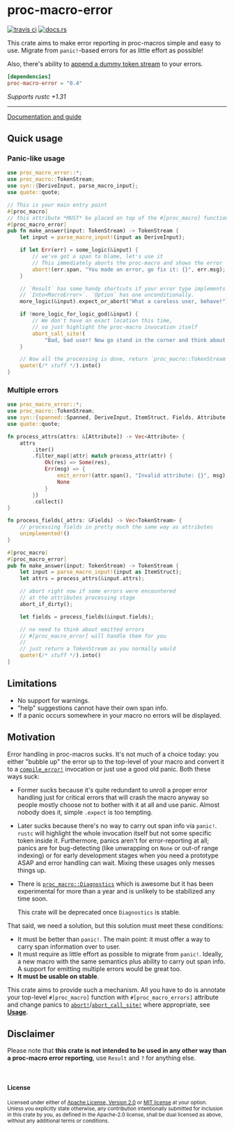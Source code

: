 # proc-macro-error

[![travis ci](https://travis-ci.org/CreepySkeleton/proc-macro-error.svg?branch=master)](https://travis-ci.org/CreepySkeleton/proc-macro-error)
[![docs.rs](https://docs.rs/proc-macro-error/badge.svg)](https://docs.rs/proc-macro-error)

This crate aims to make error reporting in proc-macros simple and easy to use.
Migrate from `panic!`-based errors for as little effort as possible!

Also, there's ability to [append a dummy token stream][crate::dummy] to your errors.

```toml
[dependencies]
proc-macro-error = "0.4"
```
*Supports rustc +1.31*

---

[Documentation and guide](https://docs.rs/proc-macro-error)

## Quick usage

### Panic-like usage

```rust
use proc_macro_error::*;
use proc_macro::TokenStream;
use syn::{DeriveInput, parse_macro_input};
use quote::quote;

// This is your main entry point
#[proc_macro]
// this attribute *MUST* be placed on top of the #[proc_macro] function
#[proc_macro_error]
pub fn make_answer(input: TokenStream) -> TokenStream {
    let input = parse_macro_input!(input as DeriveInput);

    if let Err(err) = some_logic(&input) {
        // we've got a span to blame, let's use it
        // This immediately aborts the proc-macro and shows the error
        abort!(err.span, "You made an error, go fix it: {}", err.msg);
    }

    // `Result` has some handy shortcuts if your error type implements
    // `Into<MacroError>`. `Option` has one unconditionally.
    more_logic(&input).expect_or_abort("What a careless user, behave!");

    if !more_logic_for_logic_god(&input) {
        // We don't have an exact location this time,
        // so just highlight the proc-macro invocation itself
        abort_call_site!(
            "Bad, bad user! Now go stand in the corner and think about what you did!");
    }

    // Now all the processing is done, return `proc_macro::TokenStream`
    quote!(/* stuff */).into()
}
```

### Multiple errors

```rust
use proc_macro_error::*;
use proc_macro::TokenStream;
use syn::{spanned::Spanned, DeriveInput, ItemStruct, Fields, Attribute , parse_macro_input};
use quote::quote;

fn process_attrs(attrs: &[Attribute]) -> Vec<Attribute> {
    attrs
        .iter()
        .filter_map(|attr| match process_attr(attr) {
            Ok(res) => Some(res),
            Err(msg) => {
                emit_error!(attr.span(), "Invalid attribute: {}", msg);
                None
            }
        })
        .collect()
}

fn process_fields(_attrs: &Fields) -> Vec<TokenStream> {
    // processing fields in pretty much the same way as attributes
    unimplemented!()
}

#[proc_macro]
#[proc_macro_error]
pub fn make_answer(input: TokenStream) -> TokenStream {
    let input = parse_macro_input!(input as ItemStruct);
    let attrs = process_attrs(&input.attrs);

    // abort right now if some errors were encountered
    // at the attributes processing stage
    abort_if_dirty();

    let fields = process_fields(&input.fields);

    // no need to think about emitted errors
    // #[proc_macro_error] will handle them for you
    //
    // just return a TokenStream as you normally would
    quote!(/* stuff */).into()
}
```

## Limitations

- No support for warnings.
- "help" suggestions cannot have their own span info.
- If a panic occurs somewhere in your macro no errors will be displayed.

## Motivation

Error handling in proc-macros sucks. It's not much of a choice today:
you either "bubble up" the error up to the top-level of your macro and convert it to
a [`compile_error!`][compl_err] invocation or just use a good old panic. Both these ways suck:

- Former sucks because it's quite redundant to unroll a proper error handling
    just for critical errors that will crash the macro anyway so people mostly
    choose not to bother with it at all and use panic. Almost nobody does it,
    simple `.expect` is too tempting.

- Later sucks because there's no way to carry out span info via `panic!`. `rustc` will highlight
    the whole invocation itself but not some specific token inside it.
    Furthermore, panics aren't for error-reporting at all; panics are for bug-detecting
    (like unwrapping on `None` or out-of range indexing) or for early development stages
    when you need a prototype ASAP and error handling can wait. Mixing these usages only
    messes things up.

- There is [`proc_macro::Diagnostics`] which is awesome but it has been experimental
    for more than a year and is unlikely to be stabilized any time soon.

    This crate will be deprecated once `Diagnostics` is stable.

That said, we need a solution, but this solution must meet these conditions:

- It must be better than `panic!`. The main point: it must offer a way to carry span information
    over to user.
- It must require as little effort as possible to migrate from `panic!`. Ideally, a new
    macro with the same semantics plus ability to carry out span info. A support for
    emitting multiple errors would be great too.
- **It must be usable on stable**.

This crate aims to provide such a mechanism. All you have to do is annotate your top-level
`#[proc_macro]` function with `#[proc_macro_errors]` attribute and change panics to
[`abort!`]/[`abort_call_site!`] where appropriate, see [**Usage**](#usage).

## Disclaimer
Please note that **this crate is not intended to be used in any other way
than a proc-macro error reporting**, use `Result` and `?` for anything else.

<br>

#### License

<sup>
Licensed under either of <a href="LICENSE-APACHE">Apache License, Version
2.0</a> or <a href="LICENSE-MIT">MIT license</a> at your option.
</sup>

<br>

<sub>
Unless you explicitly state otherwise, any contribution intentionally submitted
for inclusion in this crate by you, as defined in the Apache-2.0 license, shall
be dual licensed as above, without any additional terms or conditions.
</sub>


[compl_err]: https://doc.rust-lang.org/std/macro.compile_error.html
[`proc_macro::Diagnostics`]: (https://doc.rust-lang.org/proc_macro/struct.Diagnostic.html)

[crate::dummy]: https://docs.rs/proc-macro-error/0.3/proc_macro_error/dummy/index.html
[crate::multi]: https://docs.rs/proc-macro-error/0.3/proc_macro_error/multi/index.html

[`abort_call_site!`]: https://docs.rs/proc-macro-error/0.3/proc_macro_error/macro.abort_call_site.html
[`abort!`]: https://docs.rs/proc-macro-error/0.3/proc_macro_error/macro.abort.html
